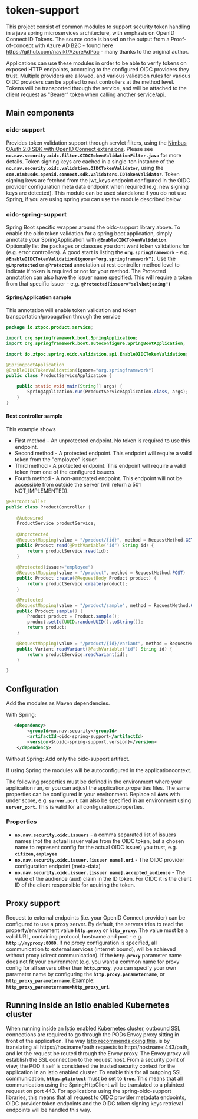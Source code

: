 # token-support
This project consist of common modules to support security token handling in a java spring microservices architecture, with emphasis on OpenID Connect ID Tokens. The source code is based on the output from a Proof-of-concept with Azure AD B2C - found here https://github.com/navikt/AzureAdPoc - many thanks to the original author.

Applications can use these modules in order to be able to verify tokens on exposed HTTP endpoints, according to the configured OIDC providers they trust. Multiple providers are allowed, and various validation rules for various OIDC providers can be applied to rest controllers at the method level. Tokens will be transported through the service, and will be attached to the client request as "Bearer" token when calling another service/api. 

## Main components

### oidc-support

Provides token validation support through servlet filters, using the [Nimbus OAuth 2.0 SDK with OpenID Connect extensions](https://connect2id.com/products/nimbus-oauth-openid-connect-sdk). Please see **`no.nav.security.oidc.filter.OIDCTokenValidationFilter.java`** for more details. Token signing keys are cached in a single-ton instance of the **`no.nav.security.oidc.validation.OIDCTokenValidator`**, using the  **`com.nimbusds.openid.connect.sdk.validators.IDTokenValidator`**. Token signing keys are fetched from the jwt_keys endpoint configured in the OIDC provider configuration meta data endpoint when required (e.g. new signing keys are detected). This module can be used standalone if you do not use Spring, if you are using spring you can use the module described below.

### oidc-spring-support

Spring Boot specific wrapper around the oidc-support library above. To enable the oidc token validation for a spring boot application, simply annotate your SpringApplication with **`@EnableOIDCTokenValidation`**. Optionally list the packages or classses you dont want token validations for (e.g. error controllers). A good start is listing the **`org.springframework`** - e.g. **`@EnableOIDCTokenValidation(ignore="org.springframework")`**. Use the **`@Unprotected`** or **`@Protected`** annotation at rest controller method level to indicate if token is required or not for your method. The Protected annotation can also have the issuer name specified. This will require a token from that specific issuer - e.g. **`@Protected(issuer="selvbetjening")`**

#### SpringApplication sample

This annotation will enable token validation and token transportation/propagation through the service

```java
package io.ztpoc.product.service;

import org.springframework.boot.SpringApplication;
import org.springframework.boot.autoconfigure.SpringBootApplication;

import io.ztpoc.spring.oidc.validation.api.EnableOIDCTokenValidation;

@SpringBootApplication
@EnableOIDCTokenValidation(ignore="org.springframework")
public class ProductServiceApplication {

	public static void main(String[] args) {
		SpringApplication.run(ProductServiceApplication.class, args);
	}
}

```

#### Rest controller sample

This example shows

- First method - An unprotected endpoint. No token is required to use this endpoint.
- Second method - A protected endpoint. This endpoint will require a valid token from the "employee" issuer. 
- Third method - A protected endpoint. This endpoint will require a valid token from one of the configured issuers.
- Fourth method - A non-annotated endpoint. This endpoint will not be accessible from outside the server (will return a 501 NOT_IMPLEMENTED). 

```java
@RestController
public class ProductController {
	
	@Autowired
	ProductService productService;
	
	@Unprotected
	@RequestMapping(value = "/product/{id}", method = RequestMethod.GET)
	public Product read(@PathVariable("id") String id) {
		return productService.read(id);
	}
	
	@Protected(issuer="employee")
	@RequestMapping(value = "/product", method = RequestMethod.POST)
	public Product create(@RequestBody Product product) {		
		return productService.create(product);
	}

	@Protected
	@RequestMapping(value = "/product/sample", method = RequestMethod.GET)
	public Product sample() {
		Product product = Product.sample();
		product.setId(UUID.randomUUID().toString());
		return product;
	}

	@RequestMapping(value = "/product/{id}/variant", method = RequestMethod.GET)
	public Variant readVariant(@PathVariable("id") String id) {
		return productService.readVariant(id);
	}

}
```



## Configuration

Add the modules as Maven dependencies.

With Spring:

```xml
   <dependency>     
        <groupId>no.nav.security</groupId>
        <artifactId>oidc-spring-support</artifactId>
        <version>${oidc-spring-support.version}</version>
    </dependency>
```
Without Spring: Add only the oidc-support artifact.

If using Spring the modules will be autoconfigured in the applicationcontext.

The following properties must be defined in the environment where your application run, or you can adjust the application.properties files. The same properties can be configured in your environment. Replace all **`dots`** with under score, e.g. **`server.port`** can also be specified in an environment using **`server_port`**. This is valid for all configuration/properties. 

### Properties

- **`no.nav.security.oidc.issuers`** - a comma separated list of issuers names (not the actual issuer value from the OIDC token, but a chosen name to represent config for the actual OIDC issuer) you trust, e.g. **`citizen,employee`**
- **`no.nav.security.oidc.issuer.[issuer name].uri`** - The OIDC provider configuration endpoint (meta-data)
- **`no.nav.security.oidc.issuer.[issuer name].accepted_audience`** - The value of the audience (aud) claim in the ID token. For OIDC it is the client ID of the client responsible for aquiring the token.

## Proxy support

Request to external endpoints (i.e. your OpenID Connect provider) can be configured to use a proxy server. By default, the servers tries to read the property/environment value **`http.proxy`** or **`http_proxy`**. The value must be a valid URL, containing protocol, hostname and port - e.g. **`http://myproxy:8080`**. If no proxy configuration is specified, all communication to external services (internet bound), will be achieved without proxy (direct communication). If the **`http.proxy`** parameter name does not fit your environment (e.g. you want a common name for proxy config for all servers other than **`http.proxy`**, you can specify your own parameter name by configuring the **`http.proxy.parametername`**, or **`http_proxy_parametername`**. Example: **`http_proxy_parametername=http_proxy_uri`**. 

## Running inside an Istio enabled Kubernetes cluster

When running inside an [Istio](https://istio.io) enabled Kubernetes cluster, outbound SSL connections are required to go through the PODs Envoy proxy sitting in front of the application. The way [Istio recommends doing this](https://istio.io/docs/tasks/traffic-management/egress.html), is by translating all https://hostname/path requests to http://hostname:443/path, and let the request be routed through the Envoy proxy. The Envoy proxy will establish the SSL connection to the request host. From a security point of view, the POD it self is considered the trusted security context for the application in an Istio enabled cluster. To enable this for all outgoing SSL communication,  **`https.plaintext`** must be set to **`true`**. This means that all communication using the SpringHttpClient will be translated to a plaintext request on port 443. For applications using the spring-oidc-support libraries, this means that all request to OIDC provider metadata endpoints, OIDC provider token endpoints and the OIDC token signing keys retrieval endpoints will be handled this way. 
